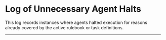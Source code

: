 # Log of Unnecessary Agent Halts

This log records instances where agents halted execution for reasons already covered by the active rulebook or task definitions.

--- 